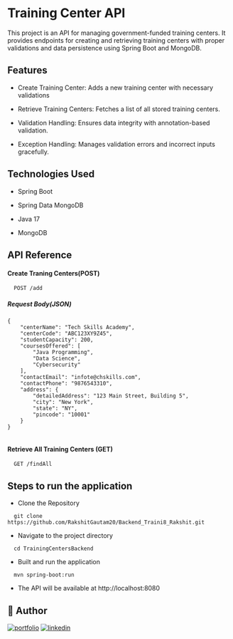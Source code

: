 
# Training Center API

This project is an API for managing government-funded training centers. It provides endpoints for creating and retrieving training centers with proper validations and data persistence using Spring Boot and MongoDB.



## Features

- Create Training Center: Adds a new training center with necessary validations
- Retrieve Training Centers: Fetches a list of all stored training centers.

- Validation Handling: Ensures data integrity with annotation-based validation.

- Exception Handling: Manages validation errors and incorrect inputs gracefully.


## Technologies Used
- Spring Boot

- Spring Data MongoDB

- Java 17

- MongoDB
## API Reference

#### Create Traning Centers(POST)

```
  POST /add
```
##### Request Body(JSON)

```
{
    "centerName": "Tech Skills Academy",
    "centerCode": "ABC123XY9Z45",
    "studentCapacity": 200,
    "coursesOffered": [
        "Java Programming",
        "Data Science",
        "Cybersecurity"
    ],
    "contactEmail": "infote@chskills.com",
    "contactPhone": "9876543310",
    "address": {
        "detailedAddress": "123 Main Street, Building 5",
        "city": "New York",
        "state": "NY",
        "pincode": "10001"
    }
}
  
```

#### Retrieve All Training Centers (GET)

```
  GET /findAll
```



## Steps to run the application

 - Clone the Repository
  
```
  git clone https://github.com/RakshitGautam20/Backend_Traini8_Rakshit.git
```
- Navigate to the project directory

```
  cd TrainingCentersBackend
```
- Built and run the application

```
  mvn spring-boot:run
```
- The API will be available at http://localhost:8080
## 🔗 Author
[![portfolio](https://img.shields.io/badge/my_portfolio-000?style=for-the-badge&logo=ko-fi&logoColor=white)](https://github.com/RakshitGautam20)
[![linkedin](https://img.shields.io/badge/linkedin-0A66C2?style=for-the-badge&logo=linkedin&logoColor=white)](https://www.linkedin.com/in/rakshit-gautam-6b635b21b/)


